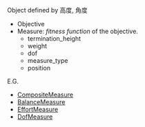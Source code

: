 Object defined by 高度, 角度
- Objective
- Measure: _fitness function_ of the objective.
	- termination_height
	- weight
	- dof
	- measure_type
	- position

E.G.
- [CompositeMeasure](https://scone.software/doku.php?id=ref:composite_measure "ref:composite_measure")
- [BalanceMeasure](https://scone.software/doku.php?id=ref:balance_measure "ref:balance_measure")
- [EffortMeasure](https://scone.software/doku.php?id=ref:effort_measure "ref:effort_measure")
- [DofMeasure](https://scone.software/doku.php?id=ref:dof_measure "ref:dof_measure")
